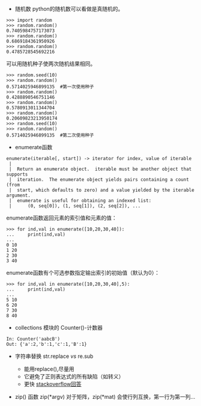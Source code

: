 * 随机数
python的随机数可以看做是真随机的。
```
>>> import random
>>> random.random()
0.7405984757173073
>>> random.random()
0.6869184361950926
>>> random.random()
0.4785728545692216
```
可以用随机种子使两次随机结果相同。
```
>>> random.seed(10)
>>> random.random()
0.5714025946899135	#第一次使用种子
>>> random.random()
0.4288890546751146
>>> random.random()
0.5780913011344704
>>> random.random()
0.20609823213950174
>>> random.seed(10)
>>> random.random()
0.5714025946899135	#第二次使用种子
```

* enumerate函数
```
enumerate(iterable[, start]) -> iterator for index, value of iterable
 |
 |  Return an enumerate object.  iterable must be another object that supports
 |  iteration.  The enumerate object yields pairs containing a count (from
 |  start, which defaults to zero) and a value yielded by the iterable argument.
 |  enumerate is useful for obtaining an indexed list:
 |      (0, seq[0]), (1, seq[1]), (2, seq[2]), ...
```
enumerate函数返回元素的索引值和元素的值：
```
>>> for ind,val in enumerate([10,20,30,40]):
...     print(ind,val)
...
0 10
1 20
2 30
3 40
```
enumerate函数有个可选参数指定输出索引的初始值（默认为0）：
```
>>> for ind,val in enumerate([10,20,30,40],5):
...     print(ind,val)
...
5 10
6 20
7 30
8 40
```

* collections 模块的 Counter()-计数器
```
In: Counter('aabcB')
Out: {'a':2,'b':1,'c':1,'B':1}
```

* 字符串替换 str.replace *vs* re.sub
	- 能用replace(),尽量用
	- 它避免了正则表达式的所有缺陷（如转义）
	- 更快
[stackoverflow回答](https://stackoverflow.com/questions/5668947/use-pythons-string-replace-vs-re-sub)

* zip() 函数
zip(*argv)
对于矩阵，zip(*mat) 会使行列互换，第一行为第一列...

